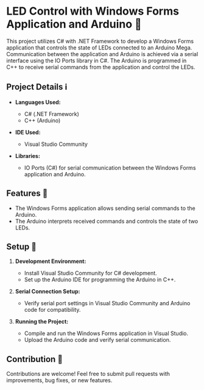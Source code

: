 # LED Control with Windows Forms Application and Arduino 🌟

This project utilizes C# with .NET Framework to develop a Windows Forms application that controls the state of LEDs connected to an Arduino Mega. Communication between the application and Arduino is achieved via a serial interface using the IO Ports library in C#. The Arduino is programmed in C++ to receive serial commands from the application and control the LEDs.

## Project Details ℹ️

- **Languages Used:**
  - C# (.NET Framework)
  - C++ (Arduino)

- **IDE Used:**
  - Visual Studio Community

- **Libraries:**
  - IO Ports (C#) for serial communication between the Windows Forms application and Arduino.

## Features 🚀

- The Windows Forms application allows sending serial commands to the Arduino.
- The Arduino interprets received commands and controls the state of two LEDs.

## Setup 🔧

1. **Development Environment:**
   - Install Visual Studio Community for C# development.
   - Set up the Arduino IDE for programming the Arduino in C++.

2. **Serial Connection Setup:**
   - Verify serial port settings in Visual Studio Community and Arduino code for compatibility.

3. **Running the Project:**
   - Compile and run the Windows Forms application in Visual Studio.
   - Upload the Arduino code and verify serial communication.

## Contribution 💬

Contributions are welcome! Feel free to submit pull requests with improvements, bug fixes, or new features.

